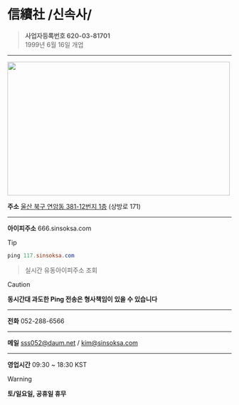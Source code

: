 # 信續社 /신속사/
>**사업자등록번호 620-03-81701**<br>1999년 6월 16일 개업
<hr>
<img src="http://t1.daumcdn.net/roughmap/imgmap/b823a7569eda6f4ca9a8d4e6f34de7f11f68f835fdcc2bf9ba46a28d41254a8b" width="500px" height="300px">

**주소** <a href="https://map.kakao.com/?urlX=1035828.0&amp;urlY=585682.0&amp;itemId=9845283&amp;q=%EC%8B%A0%EC%86%8D%EC%82%AC&amp;srcid=9845283&amp;map_type=TYPE_MAP&amp;from=roughmap">울산 북구 연암동 381-12번지 1층</a> (상방로 171)<hr>
**아이피주소** 666.sinsoksa.com
>[!TIP]
>```PowerShell
>ping 117.sinsoksa.com
>```
>>실시간 유동아이피주소 조회

>[!CAUTION]
>**동시간대 과도한 Ping 전송은 형사책임이 있을 수 있습니다**
<hr>

**전화** 052-288-6566<hr>
**메일** sss052@daum.net / kim@sinsoksa.com<hr>
**영업시간** 09:30 ~ 18:30 KST
>[!WARNING]
>**토/일요일, 공휴일 휴무**
